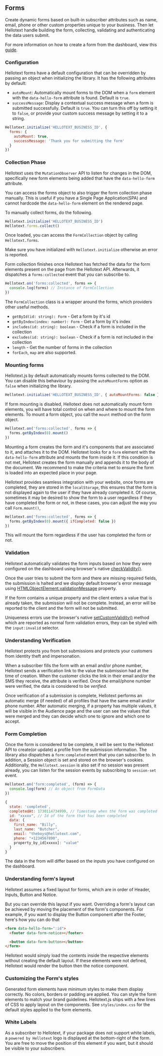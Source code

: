 ## Forms

Create dynamic forms based on built-in subscriber attributes such as name, email, phone or other custom properties unique to your business.
Then let Hellotext handle building the form, collecting, validating and authenticating the data users submit.

For more information on how to create a form from the dashboard, view this [guide](https://help.hellotext.com/forms).

### Configuration 

Hellotext forms have a default configuration that can be overridden by passing an object when initializing the library. It has the following attributes by default:

- `autoMount`: Automatically mount forms to the DOM when a `form` element with the `data-hello-form` attribute is found. Default is `true`.
- `successMessage`: Display a contextual success message when a form is submitted successfully. Default is `true`.
You can turn this off by setting it to `false`, or provide your custom success message by setting it to a string.

```javascript
Hellotext.initialize('HELLOTEXT_BUSINESS_ID', {
  forms: {
    autoMount: true,
    successMessage: 'Thank you for submitting the form'
  }
})
```

### Collection Phase

Hellotext uses the `MutationObserver` API to listen for changes in the DOM, specifically new form elements being added that have the `data-hello-form` attribute.

You can access the forms object to also trigger the form collection phase manually.
This is useful if you have a Single Page Application(SPA) and cannot hardcode the `data-hello-form` element on the rendered page.

To manually collect forms, do the following.

```javascript
Hellotext.initialize('HELLOTEXT_BUSINESS_ID')
Hellotext.forms.collect()
```

Once loaded, you can access the `FormCollection` object by calling `Hellotext.forms`.

Make sure you have initialized with `Hellotext.initialize` otherwise an error is reported.

Form collection finishes once Hellotext has fetched the data for the form elements present on the page from the Hellotext API.
Afterwards, it dispatches a `forms:collected` event that you can subscribe to.

```javascript
Hellotext.on('forms:collected', forms => {
  console.log(forms) // Instance of FormCollection
})
```

The `FormCollection` class is a wrapper around the forms, which providers other useful methods.

- `getById(id: string): Form` - Get a form by it's id
- `getByIndex(index: number): Form` - Get a form by it's index
- `includes(id: string): boolean` - Check if a form is included in the collection
- `excludes(id: string): boolean` - Check if a form is not included in the collection
- `length` - Get the number of forms in the collection
- `forEach`, `map` are also supported.

### Mounting forms

Hellotext.js by default automatically mounts forms collected to the DOM. You can disable this behaviour by passing the `autoMountForms` option as `false` when initializing the library.

```javascript
Hellotext.initialize('HELLOTEXT_BUSINESS_ID', { autoMountForms: false })
```

If form mounting is disabled, Hellotext does not automatically mount form elements,
you will have total control on when and where to mount the form elements. To mount a form object, you call the `mount` method on the form object.

```javascript
Hellotext.on('forms:collected', forms => {
  forms.getByIndex(0).mount()
})
```

Mounting a form creates the form and it's components that are associated to it, and attaches it to the DOM.
Hellotext looks for a `form` element with the `data-hello-form` attribute and mounts the form inside it.
If this condition is not met, Hellotext creates the form manually and appends it to the body of the document.
We recommend to make the criteria met to ensure the form is loaded into an expected place in your page.

Hellotext provides seamless integration with your website, once forms are completed, they are stored in the `localStorage`,
this ensures that the form is not displayed again to the user if they have already completed it. Of course, sometimes it may be desired to 
show the form to a user regardless if they have completed the form or not, in these cases, you can adjust the way you call `Form.mount()`,

```javascript
Hellotext.on('forms:collected', forms => {
  forms.getByIndex(0).mount({ ifCompleted: false })
})
```

This will mount the form regardless if the user has completed the form or not.

### Validation

Hellotext automatically validates the form inputs based on how they were configured on the dashboard
using browser's native [checkValidity()](https://developer.mozilla.org/en-US/docs/Web/API/HTMLSelectElement/checkValidity).

Once the user tries to submit the form and there are missing required fields,
the submission is halted and we display default browser's error message using [HTMLObjectElement.validationMessage](https://developer.mozilla.org/en-US/docs/Web/API/HTMLObjectElement/validationMessage) property.

If the form contains a unique property and the client enters a value that is already taken,
the submission will not be complete. Instead, an error will be reported to the client and the form will not be submitted.

Uniqueness errors use the browser's native [setCustomValidity()](https://developer.mozilla.org/en-US/docs/Web/API/HTMLObjectElement/setCustomValidity)
method which are reported as normal form validation errors, they can be styled with the `input:invalid` selector.

### Understanding Verification

Hellotext protects you from bot submissions and protects your customers from identity theft and impersonation.

When a subscriber fills the form with an email and/or phone number, Hellotext sends a verification link to the value the submission had at the time of creation. 
When the customer clicks the link in their email and/or the SMS they receive, the attribute is verified. 
Once the email/phone number were verified, the data is considered to be _verified_.

Once verification of a submission is complete, Hellotext performs an automatic merge (if needed) of all profiles 
that have the same email and/or phone number. After automatic merging, if a property has multiple values, 
it will be visible in the Audience page and the user can see the values that were merged and they can decide which one 
to ignore and which one to accept.

### Form Completion

Once the form is considered to be complete, it will be sent to the Hellotext API to create(or update) a profile from the submission information.
The library also dispatches a `form:completed` event that you can subscribe to. In addition, a Session object is set and stored on the browser's cookies.
Additionally, the `Hellotext.session` is also set if no session was present already, you can listen for the session events by subscribing to `session-set` event.

```javascript
Hellotext.on('form:completed', (form) => {
  console.log(form) // An object from FormData
})

{
  state: 'completed',
  completedAt: 1730114734999, // Timestamp when the form was completed
  id: "xxxxx", // Id of the form that has been completed
  data: {
    first_name: "Billy",
    last_name: "Butcher",
    email: "theboys@hellotext.com",
    phone: "+1234567890",
    property_by_id[xxxxx]: "value"
  }
}
```

The data in the from will differ based on the inputs you have configured on the dashboard.

### Understanding form's layout

Hellotext assumes a fixed layout for forms, which are in order of Header, Inputs, Button and Notice.

But you can override this layout if you want. Overriding a form's layout can be achieved
by moving the placement of the form's components. For example, if you want to display the Button component after the Footer, here's how you can do that

```html
<form data-hello-form=":id">
  <footer data-form-notice></footer>

  <button data-form-button></button>
</form>
```

Hellotext would simply load the contents inside the respective elements without creating the default layout.
If these elements were not defined, Hellotext would render the button then the notice component.

### Customizing the Form's styles

Generated form elements have minimum styles to make them display correctly. No colors, borders or padding are applied.
You can style the form elements to match your brand guidelines. Hellotext.js ships with a few lines of CSS to apply layout on the components.
See `styles/index.css` for the default styles applied to the form elements.

### White Labels

As a subscriber to Hellotext, if your package does not support white labels, a `powered by Hellotext` logo is displayed at the bottom-right of the form.
You are free to move the position of this element if you want, but it should be visible to your subscribers.
